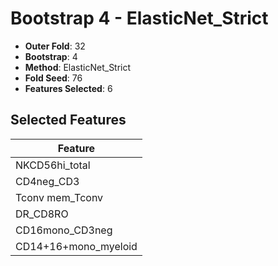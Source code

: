 # Bootstrap 4 - ElasticNet_Strict

- **Outer Fold**: 32
- **Bootstrap**: 4
- **Method**: ElasticNet_Strict
- **Fold Seed**: 76
- **Features Selected**: 6

## Selected Features

| Feature |
|---------|
| NKCD56hi_total |
| CD4neg_CD3 |
| Tconv mem_Tconv |
| DR_CD8RO |
| CD16mono_CD3neg |
| CD14+16+mono_myeloid |
